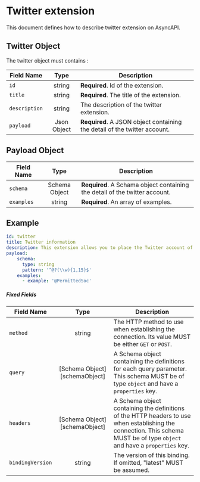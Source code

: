 # Twitter extension
This document defines how to describe twitter extension on AsyncAPI.

## Twitter Object
The twitter object must contains  : 

Field Name | Type | Description
---|:---:|---
<a name="extensionId"></a>`id` | string | **Required**. Id of the extension.
<a name="extensionTitle"></a>`title` | string |**Required**. The title of the extension. 
<a name="extensionDescription"></a>`description` |string| The description of the twitter extension. 
<a name="extnesionPayload"></a>`payload` | Json Object  |**Required**. A JSON object containing the detail of the twitter account. 



<a name="payloadObject"></a>
## Payload Object
Field Name | Type | Description
---|:---:|---
<a name="extensionSchema"></a>`schema` | Schema Object  |**Required**. A Schama object containing the detail of the twitter account.  | **Required** The schema of the twitter account. We provide the pattern and the thpe of the payload.
<a name="extensionExamples"></a>`examples` | string |**Required**. An array of examples.


## Example

```yaml
id: twitter
title: Twitter information
description: This extension allows you to place the Twitter account of the team/company in charge of the API.
payload:
    schema:
      type: string
      pattern: '^@?(\\w){1,15}$'
    examples:
      - example: '@PermittedSoc'
```





##### Fixed Fields

Field Name | Type | Description
---|:---:|---
<a name="operationBindingObjectMethod"></a>`method` | string | The HTTP method to use when establishing the connection. Its value MUST be either `GET` or `POST`.
<a name="operationBindingObjectQuery"></a>`query` | [Schema Object][schemaObject] | A Schema object containing the definitions for each query parameter. This schema MUST be of type `object` and have a `properties` key.
<a name="operationBindingObjectHeaders"></a>`headers` | [Schema Object][schemaObject] | A Schema object containing the definitions of the HTTP headers to use when establishing the connection. This schema MUST be of type `object` and have a `properties` key.
<a name="operationBindingObjectBindingVersion"></a>`bindingVersion` | string | The version of this binding. If omitted, "latest" MUST be assumed.